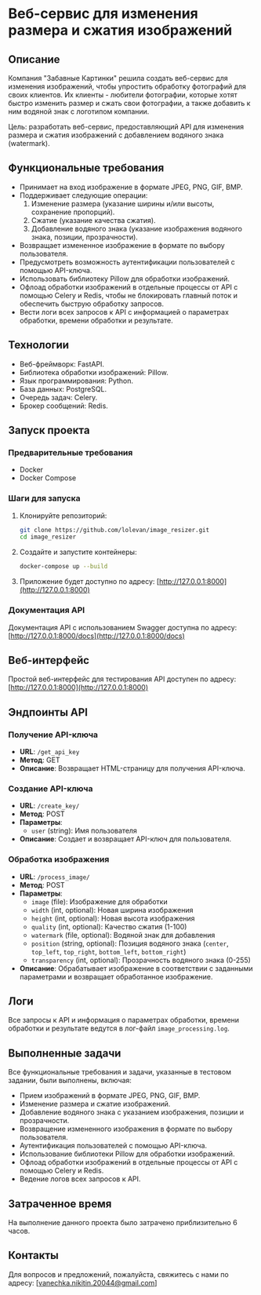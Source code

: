 # Веб-сервис для изменения размера и сжатия изображений

## Описание

Компания "Забавные Картинки" решила создать веб-сервис для изменения изображений, чтобы упростить обработку фотографий для своих клиентов. Их клиенты - любители фотографии, которые хотят быстро изменить размер и сжать свои фотографии, а также добавить к ним водяной знак с логотипом компании. 

Цель: разработать веб-сервис, предоставляющий API для изменения размера и сжатия изображений с добавлением водяного знака (watermark).

## Функциональные требования

- Принимает на вход изображение в формате JPEG, PNG, GIF, BMP.
- Поддерживает следующие операции:
  1. Изменение размера (указание ширины и/или высоты, сохранение пропорций).
  2. Сжатие (указание качества сжатия).
  3. Добавление водяного знака (указание изображения водяного знака, позиции, прозрачности).
- Возвращает измененное изображение в формате по выбору пользователя.
- Предусмотреть возможность аутентификации пользователей с помощью API-ключа.
- Использовать библиотеку Pillow для обработки изображений.
- Офлоад обработки изображений в отдельные процессы от API с помощью Celery и Redis, чтобы не блокировать главный поток и обеспечить быструю обработку запросов.
- Вести логи всех запросов к API с информацией о параметрах обработки, времени обработки и результате.

## Технологии

- Веб-фреймворк: FastAPI.
- Библиотека обработки изображений: Pillow.
- Язык программирования: Python.
- База данных: PostgreSQL.
- Очередь задач: Celery.
- Брокер сообщений: Redis.

## Запуск проекта

### Предварительные требования

- Docker
- Docker Compose

### Шаги для запуска

1. Клонируйте репозиторий:

    ```bash
    git clone https://github.com/lolevan/image_resizer.git
    cd image_resizer
    ```

2. Создайте и запустите контейнеры:

    ```bash
    docker-compose up --build
    ```

3. Приложение будет доступно по адресу: [http://127.0.0.1:8000](http://127.0.0.1:8000)

### Документация API

Документация API с использованием Swagger доступна по адресу: [http://127.0.0.1:8000/docs](http://127.0.0.1:8000/docs)

## Веб-интерфейс

Простой веб-интерфейс для тестирования API доступен по адресу: [http://127.0.0.1:8000](http://127.0.0.1:8000)

## Эндпоинты API

### Получение API-ключа

- **URL**: `/get_api_key`
- **Метод**: GET
- **Описание**: Возвращает HTML-страницу для получения API-ключа.

### Создание API-ключа

- **URL**: `/create_key/`
- **Метод**: POST
- **Параметры**:
  - `user` (string): Имя пользователя
- **Описание**: Создает и возвращает API-ключ для пользователя.

### Обработка изображения

- **URL**: `/process_image/`
- **Метод**: POST
- **Параметры**:
  - `image` (file): Изображение для обработки
  - `width` (int, optional): Новая ширина изображения
  - `height` (int, optional): Новая высота изображения
  - `quality` (int, optional): Качество сжатия (1-100)
  - `watermark` (file, optional): Водяной знак для добавления
  - `position` (string, optional): Позиция водяного знака (`center`, `top_left`, `top_right`, `bottom_left`, `bottom_right`)
  - `transparency` (int, optional): Прозрачность водяного знака (0-255)
- **Описание**: Обрабатывает изображение в соответствии с заданными параметрами и возвращает обработанное изображение.

## Логи

Все запросы к API и информация о параметрах обработки, времени обработки и результате ведутся в лог-файл `image_processing.log`.

## Выполненные задачи

Все функциональные требования и задачи, указанные в тестовом задании, были выполнены, включая:

- Прием изображений в формате JPEG, PNG, GIF, BMP.
- Изменение размера и сжатие изображений.
- Добавление водяного знака с указанием изображения, позиции и прозрачности.
- Возвращение измененного изображения в формате по выбору пользователя.
- Аутентификация пользователей с помощью API-ключа.
- Использование библиотеки Pillow для обработки изображений.
- Офлоад обработки изображений в отдельные процессы от API с помощью Celery и Redis.
- Ведение логов всех запросов к API.

## Затраченное время

На выполнение данного проекта было затрачено приблизительно 6 часов.

## Контакты

Для вопросов и предложений, пожалуйста, свяжитесь с нами по адресу: [vanechka.nikitin.20044@gmail.com]
